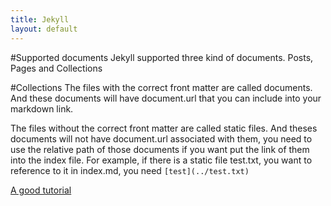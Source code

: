 ```yaml
---
title: Jekyll
layout: default
---
```


#Supported documents
Jekyll supported three kind of documents. Posts, Pages and Collections


#Collections
The files with the correct front matter are called documents. And these documents will have document.url that you can include into your markdown link. 

The files without the correct front matter are called static files. And theses documents will not have document.url associated with them, you need to use the relative path of those documents if you want put the link of them into the index file. For example, if there is a static file test.txt, you want to reference to it in index.md, you need `[test](../test.txt)` 

[A good tutorial](http://learn.andrewmunsell.com/learn/jekyll-by-example/tutorial)